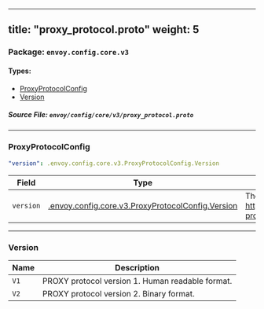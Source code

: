 
---
title: "proxy_protocol.proto"
weight: 5
---

<!-- Code generated by solo-kit. DO NOT EDIT. -->


### Package: `envoy.config.core.v3` 
#### Types:


- [ProxyProtocolConfig](#proxyprotocolconfig)
- [Version](#version)
  



##### Source File: `envoy/config/core/v3/proxy_protocol.proto`





---
### ProxyProtocolConfig



```yaml
"version": .envoy.config.core.v3.ProxyProtocolConfig.Version

```

| Field | Type | Description | Default |
| ----- | ---- | ----------- |----------- | 
| `version` | [.envoy.config.core.v3.ProxyProtocolConfig.Version](../proxy_protocol.proto.sk/#version) | The PROXY protocol version to use. See https://www.haproxy.org/download/2.1/doc/proxy-protocol.txt for details. |  |




---
### Version



| Name | Description |
| ----- | ----------- | 
| `V1` | PROXY protocol version 1. Human readable format. |
| `V2` | PROXY protocol version 2. Binary format. |





<!-- Start of HubSpot Embed Code -->
<script type="text/javascript" id="hs-script-loader" async defer src="//js.hs-scripts.com/5130874.js"></script>
<!-- End of HubSpot Embed Code -->
